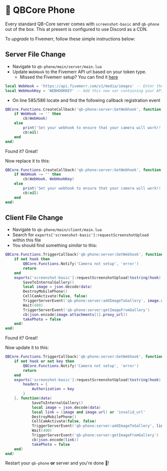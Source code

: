 # 📳 QBCore Phone

Every standard QB-Core server comes with `screenshot-basic` and `qb-phone` out of the box. This at present is configured to use Discord as a CDN.

To _upgrade_ to Fivemerr, follow these simple instructions below:

## Server File Change

* Navigate to `qb-phone/main/server/main.lua`
* Update `WebHook` to the Fivemerr API url based on your token type.
  * Missed the Fivemerr setup? You can find it [here](https://docs.fivemerr.com/introduction-to-api/readme)

```lua
local WebHook = 'https://api.fivemerr.com/v1/media/images' -- Enter the API URL here
local WebHookKey = 'WEBHOOKKEY' -- Add this new var containing your API Key
```

* On line 585/586 locate and find the following callback registration event

```lua
QBCore.Functions.CreateCallback('qb-phone:server:GetWebhook', function(_, cb)
    if WebHook ~= '' then
        cb(WebHook)
    else
        print('Set your webhook to ensure that your camera will work!!!!!! Set this on line 10 of the server sided script!!!!!')
        cb(nil)
    end
end)
```
Found it? Great!

Now replace it to this:

```lua
QBCore.Functions.CreateCallback('qb-phone:server:GetWebhook', function(_, cb)
    if WebHook ~= '' then
        cb(WebHook, WebHookKey)
    else
        print('Set your webhook to ensure that your camera will work!!!!!! Set this on line 10 of the server sided script!!!!!')
        cb(nil)
    end
end)
```

## Client File Change

* Navigate to `qb-phone/main/client/main.lua`
* Search for `exports['screenshot-basic']:requestScreenshotUpload` within this file
* You should find something _similar_ to this:

```lua
QBCore.Functions.TriggerCallback('qb-phone:server:GetWebhook', function(hook)
    if not hook then
        QBCore.Functions.Notify('Camera not setup', 'error')
        return
    end
    exports['screenshot-basic']:requestScreenshotUpload(tostring(hook), 'files[]', function(data)
        SaveToInternalGallery()
        local image = json.decode(data)
        DestroyMobilePhone()
        CellCamActivate(false, false)
        TriggerServerEvent('qb-phone:server:addImageToGallery', image.attachments[1].proxy_url)
        Wait(400)
        TriggerServerEvent('qb-phone:server:getImageFromGallery')
        cb(json.encode(image.attachments[1].proxy_url))
        takePhoto = false
    end)
end)
```

Found it? Great!

Now update it to this:

```lua
QBCore.Functions.TriggerCallback('qb-phone:server:GetWebhook', function(hook, key)
    if not hook or not key then
        QBCore.Functions.Notify('Camera not setup', 'error')
        return
    end
    exports['screenshot-basic']:requestScreenshotUpload(tostring(hook), 'file', {
        headers = {
            Authorization = key
        } 
    }, function(data)
            SaveToInternalGallery()
            local image = json.decode(data)
            local link = (image and image.url) or 'invalid_url'
            DestroyMobilePhone()
            CellCamActivate(false, false)
            TriggerServerEvent('qb-phone:server:addImageToGallery', link)
            Wait(400)
            TriggerServerEvent('qb-phone:server:getImageFromGallery')
            cb(json.encode(link))
            takePhoto = false
    end)
end)
```

Restart your `qb-phone` **or** server and you're done 🎉!
